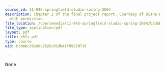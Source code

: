 ```yaml
---
course_id: 11-945-springfield-studio-spring-2004
description: Chapter 2 of the final project report. Courtesy of Diana Bernal. Used
  with permission.
file_location: /coursemedia/11-945-springfield-studio-spring-2004/b3dabc382ebc252bc01db41f9925d716_ch2z.pdf
file_type: application/pdf
layout: pdf
title: ch2z.pdf
type: course
uid: b3dabc382ebc252bc01db41f9925d716

---
```

None
